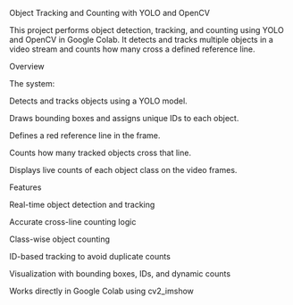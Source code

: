 Object Tracking and Counting with YOLO and OpenCV

This project performs object detection, tracking, and counting using YOLO and OpenCV in Google Colab. It detects and tracks multiple objects in a video stream and counts how many cross a defined reference line.

Overview

The system:

Detects and tracks objects using a YOLO model.

Draws bounding boxes and assigns unique IDs to each object.

Defines a red reference line in the frame.

Counts how many tracked objects cross that line.

Displays live counts of each object class on the video frames.

Features

Real-time object detection and tracking

Accurate cross-line counting logic

Class-wise object counting

ID-based tracking to avoid duplicate counts

Visualization with bounding boxes, IDs, and dynamic counts

Works directly in Google Colab using cv2_imshow

